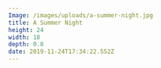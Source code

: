 ```yaml
---
Image: /images/uploads/a-summer-night.jpg
title: A Summer Night
height: 24
width: 18
depth: 0.8
date: 2019-11-24T17:34:22.552Z
---
```


